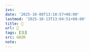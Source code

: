 ```yaml
---
ivs:
date: '2025-10-08T13:18:57+08:00'
lastmod: '2025-10-13T13:04:51+08:00'
title: 󰔟
url: 󰔟
tags: [及]
src: GHZR
note:
---
```

